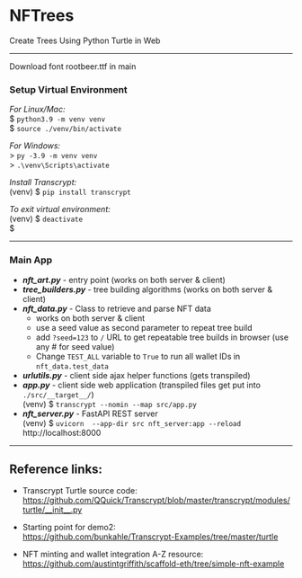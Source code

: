 # NFTrees
Create Trees Using Python Turtle in Web

---
Download font rootbeer.ttf in main

### Setup Virtual Environment
_For Linux/Mac:_  
$ `python3.9 -m venv venv`  
$ `source ./venv/bin/activate`

_For Windows:_  
\> `py -3.9 -m venv venv`  
\> `.\venv\Scripts\activate`

_Install Transcrypt:_  
(venv) $ `pip install transcrypt`

_To exit virtual environment:_  
(venv) $ `deactivate`  
$

---

### Main App
- _**nft_art.py**_ - entry point (works on both server & client)
- _**tree_builders.py**_ - tree building algorithms (works on both server & client)
- _**nft_data.py**_ - Class to retrieve and parse NFT data
  - works on both server & client
  - use a seed value as second parameter to repeat tree build
  - add `?seed=123` to `/` URL to get repeatable tree builds in browser (use any # for seed value)
  - Change `TEST_ALL` variable to `True` to run all wallet IDs in `nft_data.test_data`
- _**urlutils.py**_ - client side ajax helper functions (gets transpiled)  
- _**app.py**_ - client side web application (transpiled files get put into `./src/__target__/`)  
  (venv) $ `transcrypt --nomin --map src/app.py`  
- _**nft_server.py**_ - FastAPI REST server  
  (venv) $ `uvicorn  --app-dir src nft_server:app --reload`  
  http://localhost:8000  
---

## Reference links:
- Transcrypt Turtle source code:  
  https://github.com/QQuick/Transcrypt/blob/master/transcrypt/modules/turtle/__init__.py  

- Starting point for demo2:  
  https://github.com/bunkahle/Transcrypt-Examples/tree/master/turtle
  
- NFT minting and wallet integration A-Z resource:
  https://github.com/austintgriffith/scaffold-eth/tree/simple-nft-example
